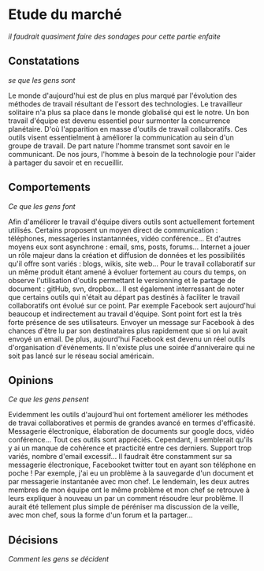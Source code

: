 # Etude du marché 
*il faudrait quasiment faire des sondages pour cette partie enfaite*

## Constatations
*se que les gens sont*

Le monde d'aujourd'hui est de plus en plus marqué par l'évolution des méthodes de travail résultant de l'essort des technologies. Le travailleur solitaire n'a plus sa place dans le monde globalisé qui est le notre. Un bon travail d'équipe est devenu essentiel pour surmonter la concurrence planétaire. D'où l'apparition en masse d'outils  de travail collaboratifs. Ces outils visent essentielment à améliorer la communication au sein d'un groupe de travail. De part nature l'homme transmet sont savoir en le communicant. De nos jours, l'homme à besoin de la technologie pour l'aider à partager du savoir et en recueillir. 

## Comportements
*Ce que les gens font*

Afin d'améliorer le travail d'équipe divers outils sont actuellement fortement utilisés. Certains proposent un moyen direct de communication : téléphones, messageries instantannées, vidéo conférence... Et d'autres moyens eux sont asynchrone : email, sms, posts, forums... Internet a jouer un rôle majeur dans la création et diffusion de données et les possibilités qu'il offre sont variés : blogs, wikis, site web...
Pour le travail collaboratif sur un même produit étant amené à évoluer fortement au cours du temps, on observe l'utilisation d'outils permettant le versionning et le partage de document : gitHub, svn, dropbox...
Il est également interressant de noter que certains outils qui n'était au départ pas destinés à faciliter le travail collaboratifs ont évolué sur ce point. Par exemple Facebook sert aujourd'hui beaucoup et indirectement au travail d'équipe. Sont point fort est la très forte présence de ses utilisateurs. Envoyer un message sur Facebook à des chances d'être lu par son destinataires plus rapidement que si on lui avait envoyé un email. De plus, aujourd'hui Facebook est devenu un réel outils d'organisation d'événements. Il n'existe plus une soirée d'anniveraire qui ne soit pas lancé sur le réseau social américain. 

## 	Opinions
*Ce que les gens pensent*

Evidemment les outils d'aujourd'hui ont fortement améliorer les méthodes de travai collaboratives et permis de grandes avancé en termes d'efficasité. Messagerie électronique, élaboration de documents sur google docs, vidéo conférence... Tout ces outils sont appréciés. Cependant, il semblerait qu'ils y ai un manque de cohérence et practicité entre ces derniers. Support trop variés, nombre d'email excessif... Il faudrait être constamment sur sa messagerie électronique, Facebooket twitter tout en ayant son téléphone en poche ! Par exemple, j'ai eu un problème à la sauvegarde d'un document et par messagerie instantanée avec mon chef. Le lendemain, les deux autres membres de mon équipe ont le même problème et mon chef se retrouve à leurs expliquer à nouveau un par un comment résoudre leur problème. Il aurait été tellement plus simple de péréniser ma discussion de la veille, avec mon chef, sous la forme d'un forum et la partager...

## Décisions 
*Comment les gens se décident*



